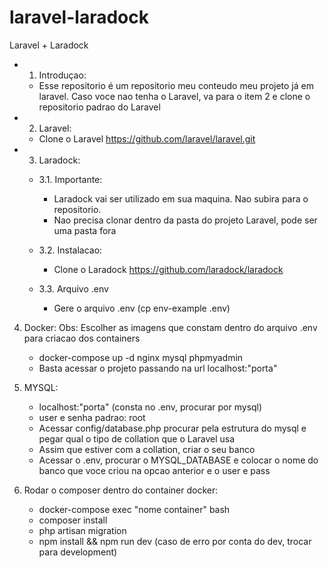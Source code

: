 # laravel-laradock
Laravel + Laradock

- 1. Introduçao:
   - Esse repositorio é um repositorio meu conteudo meu projeto já em laravel. Caso voce nao tenha o Laravel, va para o item 2 e clone o repositorio padrao do Laravel

- 2. Laravel:
   - Clone o Laravel https://github.com/laravel/laravel.git

- 3. Laradock:
  - 3.1. Importante: 
       - Laradock vai ser utilizado em sua maquina. Nao subira para o repositorio.
       - Nao precisa clonar dentro da pasta do projeto Laravel, pode ser uma pasta fora
  
  - 3.2. Instalacao:
       - Clone o Laradock https://github.com/laradock/laradock
  
  - 3.3. Arquivo .env
       - Gere o arquivo .env (cp env-example .env)
 
4. Docker:
   Obs: Escolher as imagens que constam dentro do arquivo .env para criacao dos containers
   
   - docker-compose up -d nginx mysql phpmyadmin
   - Basta acessar o projeto passando na url localhost:"porta"

5. MYSQL:
   - localhost:"porta" (consta no .env, procurar por mysql)
   - user e senha padrao: root
   - Acessar config/database.php procurar pela estrutura do mysql e pegar qual o tipo de collation que o Laravel usa
   - Assim que estiver com a collation, criar o seu banco
   - Acessar o .env, procurar o MYSQL_DATABASE e colocar o nome do banco que voce criou na opcao anterior e o user e pass

6. Rodar o composer dentro do container docker:
   - docker-compose exec "nome container" bash
   - composer install 
   - php artisan migration
   - npm install && npm run dev (caso de erro por conta do dev, trocar para development)
      
       
       
       
       
